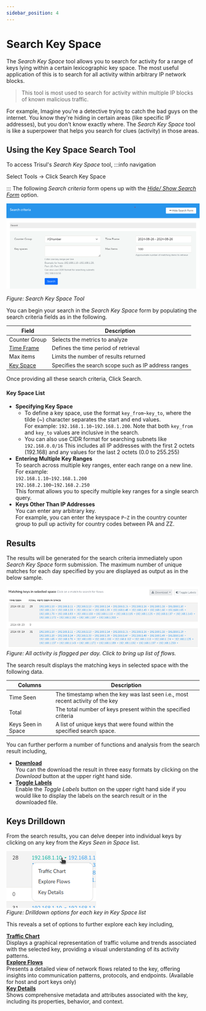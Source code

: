 ```yaml
---
sidebar_position: 4
---
```


# Search Key Space

The *Search Key Space* tool allows you to search for activity for a range of keys lying within a certain lexicographic key space. The most useful application of this is to search for all activity within arbitrary IP network blocks.

> This tool is most used to search for activity within multiple IP blocks
> of known malicious traffic.

For example, Imagine you're a detective trying to catch the bad guys on the internet. You know they're hiding in certain areas (like specific IP addresses), but you don't know exactly where. The *Search Key Space* tool is like a superpower that helps you search for clues (activity) in those areas.  


## Using the Key Space Search Tool

To access Trisul's *Search Key Space* tool,
:::info navigation

Select Tools -> Click Search Key Space

:::
The following *Search criteria* form opens up with the [*Hide/ Show Search Form*](/docs/ug/ui/elements#hide-show-search-form) option.

![](images/searchkeyspace.png)

*Figure: Search Key Space Tool*

You can begin your search in the *Search Key Space* form by populating the search criteria fields as in the following.

| Field                                              | Description													|
|----------------------------------------------------|--------------------------------------------------------------|
| Counter Group                                      | Selects the metrics to analyze 								|
| [Time Frame](/docs/ug/ui/elements#time-selector)   | Defines the time period of retrieval							|
| Max items 					               	     | Limits the number of results returned 						|
| [Key Space](/docs/ug/tools/keyspace#key-space-list)| Specifies the search scope such as IP address ranges  	    |

Once providing all these search criteria, Click Search.


#### Key Space List

- **Specifying Key Space**  
  - To define a key space, use the format `key_from~key_to`, where the tilde (~) character separates the start and end values.  
For example: `192.168.1.10~192.168.1.200`.
Note that both `key_from` and `key_to` values are inclusive in the search.   
  - You can also use CIDR format for searching subnets like `192.168.0.0/16` This includes all IP addresses with the first 2 octets (192.168) and any values for the last 2 octets (0.0 to 255.255)
- **Entering Multiple Key Ranges**  
To search across multiple key ranges, enter each range on a new line.   
For example:   
`192.168.1.10~192.168.1.200`  
`192.168.2.100~192.168.2.250`  
This format allows you to specify multiple key ranges for a single search query.
- **Keys Other Than IP Addresses**  
You can enter any arbitrary key.  
For example, you can enter the keyspace `P~Z` in the country counter group to pull up activity for country codes
between PA and ZZ.



## Results

The results will be generated for the search criteria immediately upon *Search Key Space* form submission. The maximum number of unique matches for each day specified by you are displayed as output as in the below sample.

![](images/searchkeyspace1.png)  
*Figure: All activity is flagged per day. Click to bring up list of flows.*

The search result displays the matching keys in selected space with the following data.

| Columns             | Description                                                                      |
|---------------------|----------------------------------------------------------------------------------|
| Time Seen           | The timestamp when the key was last seen i.e., most recent activity of the key   |
| Total               | The total number of keys present within the specified criteria                   |
| Keys Seen in Space  | A list of unique keys that were found within the specified search space.         |

You can further perform a number of functions and analysis from the search result including,

- [**Download**](/docs/ug/ui/elements#download-button)  
You can the download the result in three easy formats by clicking on the *Download* button at the upper right hand side.
- [**Toggle Labels**](/docs/ug/ui/elements#toggle-labels)  
Enable the *Toggle Labels* button on the upper right hand side if you would like to display the labels on the search result or in the downloaded file.

## Keys Drilldown
From the search results, you can delve deeper into individual keys by clicking on any key from the *Keys Seen in Space* list.

![](images/searchkeyspace2.png)  
*Figure: Drilldown options for each key in Key Space list*

This reveals a set of options to further explore each key including,

**[Traffic Chart](/docs/ug/cg/retrotools#show-traffic-chart-for-an-item)**  
Displays a graphical representation of traffic volume and trends associated with the selected key, providing a visual understanding of its activity patterns.  
**[Explore Flows](/docs/ug/tools/explore_flows)**   
Presents a detailed view of network flows related to the key, offering insights into communication patterns, protocols, and endpoints. (Available for host and port keys only)  
**[Key Details](/docs/ug/ui/key_dashboard)**   
Shows comprehensive metadata and attributes associated with the key, including its properties, behavior, and context.

